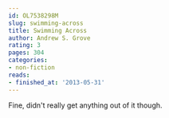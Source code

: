 ```yaml
---
id: OL7538298M
slug: swimming-across
title: Swimming Across
author: Andrew S. Grove
rating: 3
pages: 304
categories:
- non-fiction
reads:
- finished_at: '2013-05-31'
---
```

Fine, didn't really get anything out of it though.
